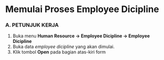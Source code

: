 # Memulai Proses Employee Dicipline

### A. PETUNJUK KERJA

1. Buka menu **Human Resource -> Employee Dicipline -> Employee Dicipline**
2. Buka data *employee dicipline* yang akan dimulai.
3. Klik tombol **Open** pada bagian atas-kiri form
